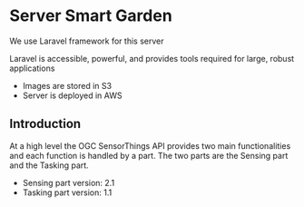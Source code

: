 <h1>Server Smart Garden</h1>

We use Laravel framework for this server

Laravel is accessible, powerful, and provides tools required for large, robust applications

-   Images are stored in S3
-   Server is deployed in AWS

<h2>Introduction</h2>
At a high level the OGC SensorThings API provides two main functionalities and each function is handled by a part. The two parts are the Sensing part and the Tasking part.<br />
<ul>
  <li>Sensing part version: 2.1</li>
  <li>Tasking part version: 1.1</li>
</ul>
